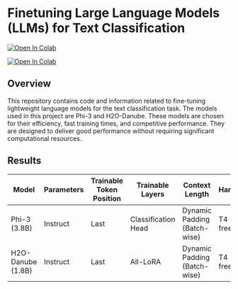 # Finetuning Large Language Models (LLMs) for Text Classification 

[![Open In Colab](https://colab.research.google.com/assets/colab-badge.svg)](https://colab.research.google.com/github/jayambe36/LLMs-for-Text-Classification/blob/main/h2o_danube_classifier.ipynb)

[![Open In Colab](https://colab.research.google.com/assets/colab-badge.svg)](https://colab.research.google.com/github/jayambe36/LLMs-for-Text-Classification/blob/main/phi3_classifier.ipynb)


## Overview

This repository contains code and information related to fine-tuning lightweight language models for the text classification task. The models used in this project are Phi-3 and H2O-Danube. These models are chosen for their efficiency, fast training times, and competitive performance. They are designed to deliver good performance without requiring significant computational resources.


## Results
| Model           | Parameters | Trainable Token Position | Trainable Layers | Context Length          | Hardware         | Training Time | Training Accuracy | Validation Accuracy | Test Accuracy |
|-----------------|------------|-----------------|------------------|-------------------------|------------------|----------------|-------------------|---------------------|---------------|
| Phi-3 (3.8B)    | Instruct   | Last            | Classification Head | Dynamic Padding (Batch-wise) | T4 (Colab free) | 0.63 min       | 99.51%            | 99.32%              | 96.66%        |
| H2O-Danube (1.8B) | Instruct  | Last            | All-LoRA         | Dynamic Padding (Batch-wise) | T4 (Colab free) | 2.76 min       | 99.71%            | 99.32%              | 97.33%        |
